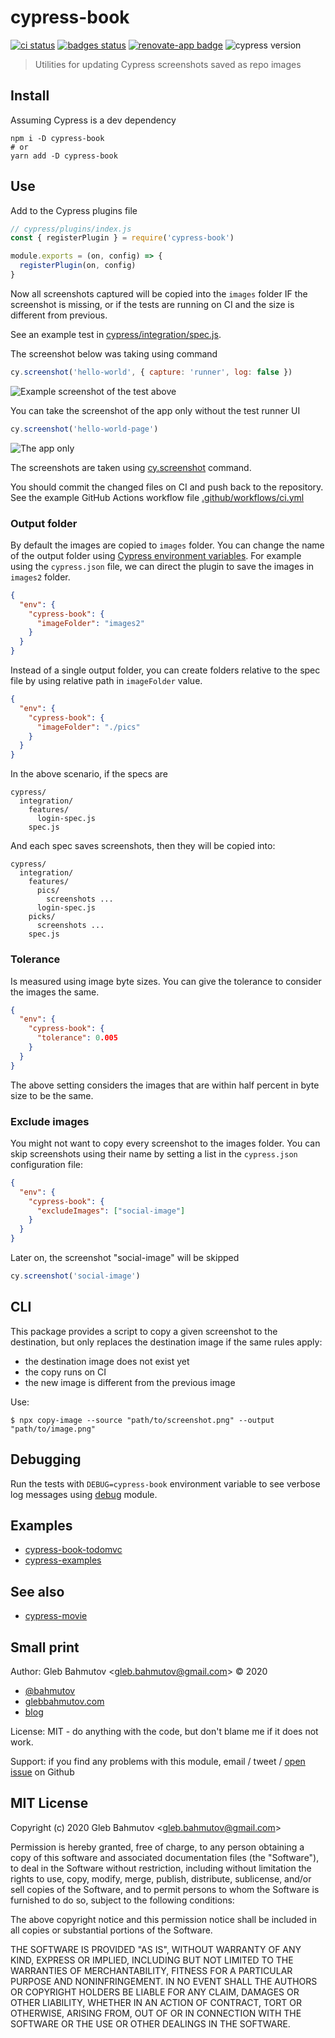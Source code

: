 # cypress-book
[![ci status][ci image]][ci url] [![badges status][badges image]][badges url] [![renovate-app badge][renovate-badge]][renovate-app] ![cypress version](https://img.shields.io/badge/cypress-9.4.1-brightgreen)
> Utilities for updating Cypress screenshots saved as repo images

## Install

Assuming Cypress is a dev dependency

```
npm i -D cypress-book
# or
yarn add -D cypress-book
```

## Use

Add to the Cypress plugins file

```js
// cypress/plugins/index.js
const { registerPlugin } = require('cypress-book')

module.exports = (on, config) => {
  registerPlugin(on, config)
}
```

Now all screenshots captured will be copied into the `images` folder IF the screenshot is missing, or if the tests are running on CI and the size is different from previous.

See an example test in [cypress/integration/spec.js](cypress/integration/spec.js).

The screenshot below was taking using command

```js
cy.screenshot('hello-world', { capture: 'runner', log: false })
```

![Example screenshot of the test above](./images/hello-world.png)

You can take the screenshot of the app only without the test runner UI

```js
cy.screenshot('hello-world-page')
```

![The app only](./images/hello-world-page.png)

The screenshots are taken using [cy.screenshot](https://on.cypress.io/screenshot) command.

You should commit the changed files on CI and push back to the repository. See the example GitHub Actions workflow file [.github/workflows/ci.yml](.github/workflows/ci.yml)

### Output folder

By default the images are copied to `images` folder. You can change the name of the output folder using [Cypress environment variables](https://on.cypress.io/environment-variables). For example using the `cypress.json` file, we can direct the plugin to save the images in `images2` folder.

```json
{
  "env": {
    "cypress-book": {
      "imageFolder": "images2"
    }
  }
}
```

Instead of a single output folder, you can create folders relative to the spec file by using relative path in `imageFolder` value.

```json
{
  "env": {
    "cypress-book": {
      "imageFolder": "./pics"
    }
  }
}
```

In the above scenario, if the specs are

```
cypress/
  integration/
    features/
      login-spec.js
    spec.js
```

And each spec saves screenshots, then they will be copied into:

```
cypress/
  integration/
    features/
      pics/
        screenshots ...
      login-spec.js
    picks/
      screenshots ...
    spec.js
```

### Tolerance

Is measured using image byte sizes. You can give the tolerance to consider the images the same.

```json
{
  "env": {
    "cypress-book": {
      "tolerance": 0.005
    }
  }
}
```

The above setting considers the images that are within half percent in byte size to be the same.

### Exclude images

You might not want to copy every screenshot to the images folder. You can skip screenshots using their name by setting a list in the `cypress.json` configuration file:

```json
{
  "env": {
    "cypress-book": {
      "excludeImages": ["social-image"]
    }
  }
}
```

Later on, the screenshot "social-image" will be skipped

```js
cy.screenshot('social-image')
```

## CLI

This package provides a script to copy a given screenshot to the destination, but only replaces the destination image if the same rules apply:

- the destination image does not exist yet
- the copy runs on CI
- the new image is different from the previous image

Use:

```
$ npx copy-image --source "path/to/screenshot.png" --output "path/to/image.png"
```

## Debugging

Run the tests with `DEBUG=cypress-book` environment variable to see verbose log messages using [debug](https://www.npmjs.com/package/debug) module.

## Examples

- [cypress-book-todomvc](https://github.com/bahmutov/cypress-book-todomvc)
- [cypress-examples](https://github.com/bahmutov/cypress-examples)

## See also

- [cypress-movie](http://github.com/bahmutov/cypress-movie)

## Small print

Author: Gleb Bahmutov &lt;gleb.bahmutov@gmail.com&gt; &copy; 2020

- [@bahmutov](https://twitter.com/bahmutov)
- [glebbahmutov.com](https://glebbahmutov.com)
- [blog](https://glebbahmutov.com/blog)

License: MIT - do anything with the code, but don't blame me if it does not work.

Support: if you find any problems with this module, email / tweet /
[open issue](https://github.com/bahmutov/cypress-book/issues) on Github

## MIT License

Copyright (c) 2020 Gleb Bahmutov &lt;gleb.bahmutov@gmail.com&gt;

Permission is hereby granted, free of charge, to any person
obtaining a copy of this software and associated documentation
files (the "Software"), to deal in the Software without
restriction, including without limitation the rights to use,
copy, modify, merge, publish, distribute, sublicense, and/or sell
copies of the Software, and to permit persons to whom the
Software is furnished to do so, subject to the following
conditions:

The above copyright notice and this permission notice shall be
included in all copies or substantial portions of the Software.

THE SOFTWARE IS PROVIDED "AS IS", WITHOUT WARRANTY OF ANY KIND,
EXPRESS OR IMPLIED, INCLUDING BUT NOT LIMITED TO THE WARRANTIES
OF MERCHANTABILITY, FITNESS FOR A PARTICULAR PURPOSE AND
NONINFRINGEMENT. IN NO EVENT SHALL THE AUTHORS OR COPYRIGHT
HOLDERS BE LIABLE FOR ANY CLAIM, DAMAGES OR OTHER LIABILITY,
WHETHER IN AN ACTION OF CONTRACT, TORT OR OTHERWISE, ARISING
FROM, OUT OF OR IN CONNECTION WITH THE SOFTWARE OR THE USE OR
OTHER DEALINGS IN THE SOFTWARE.

[ci image]: https://github.com/bahmutov/cypress-book/workflows/ci/badge.svg?branch=main
[ci url]: https://github.com/bahmutov/cypress-book/actions
[badges image]: https://github.com/bahmutov/cypress-book/workflows/badges/badge.svg?branch=main
[badges url]: https://github.com/bahmutov/cypress-book/actions
[renovate-badge]: https://img.shields.io/badge/renovate-app-blue.svg
[renovate-app]: https://renovateapp.com/

